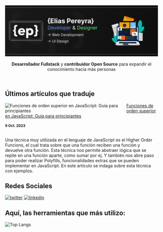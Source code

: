 ![Developer & Designer](https://github.com/EliasPereyra/EliasPereyra/blob/main/header.png)

<div align="center">
  <p><strong>Desarrollador Fullstack</strong> y <strong>contribuidor Open Source</strong> para expandir el conocimiento hacia más personas</p>
</div><br/>

Últimos artículos que traduje
--------------------------
<p align="left">
  <a href="https://www.freecodecamp.org/espanol/news/funciones-de-orden-superior-en-javascript-guia-para-principiantes/" title="Funciones de orden superior en JavaScript: Guía para principiantes"><img src="https://www.freecodecamp.org/espanol/news/content/images/size/w2000/2023/09/Blog-8---Freecodecamp-Banner-new.png" alt="Funciones de orden superior en JavaScript: Guía para principiantes" width="400px" align="left" /></a>
  <a href="https://www.freecodecamp.org/espanol/news/funciones-de-orden-superior-en-javascript-guia-para-principiantes/" title="Funciones de orden superior en JavaScript: Guía para principiantes">Funciones de orden superior en JavaScript: Guía para principiantes</a>
  <div><small><strong>9 Oct. 2023</strong></small></div>
  <br/><p>
    Una técnica muy utilizada en el lenguaje de JavaScript es el Higher Order Funcions, el cual trata sobre que una función reciben una función y devuelve otra función. Esta técnica nos permite abstraer lógica que se repite en una función aparte, como sumar por ej. Y también nos abre paso para poder realizar Polyfills, funcionalidades extras que se pueden implementar en JavaScript. En este artículo se indaga sobre esta técnica con ejemplos.
  </p>
</p>

Redes Sociales
--------------------------
<a href="https://twitter.com/EliasPereyraGo1">![twitter][twitter]</a> 
<a href="https://linkedin.com/in/elias-pereyra-gomez">![linkedin][linkedin]</a>

[linkedin]: https://img.shields.io/badge/Linkedin-0A66C2?style=for-the-badge&logo=linkedin&logoColor=white
[twitter]: https://img.shields.io/badge/EliasPereyraGo1-000000?style=for-the-badge&logo=x&logoColor=white

Aquí, las herramientas que más utilizo: 
--------------------------

![Top Langs](https://github-readme-stats-git-masterrstaa-rickstaa.vercel.app/api/top-langs/?username=eliaspereyra&layout=compact&langs_count=9&hide_border=true&theme=react&bg_color=191E27)

